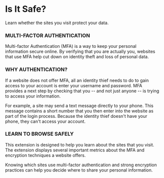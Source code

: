 # Is It Safe?
Learn whether the sites you visit protect your data.

### MULTI-FACTOR AUTHENTICATION

Multi-factor Authentication (MFA) is a way to keep your personal information secure online. By verifying that you are actually you, websites that use MFA help cut down on identity theft and loss of personal data.

### WHY AUTHENTICATION?

If a website does not offer MFA, all an identity thief needs to do to gain access to your account is enter your username and password. MFA provides a next step by checking that you -- and not just anyone -- is trying to access your information.

For example, a site may send a text message directly to your phone. This message contains a short number that you then enter into the website as part of the login process. Because the identity thief doesn't have your phone, they can't access your account.

### LEARN TO BROWSE SAFELY

This extension is designed to help you learn about the sites that you visit. The extension displays several important metrics about the MFA and encryption techniques a website offers.

Knowing which sites use multi-factor authentication and strong encryption practices can help you decide where to share your personal information.
